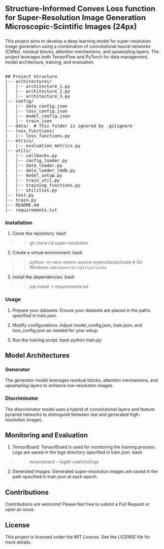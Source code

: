 <p style="font-size:24px;"><b>Structure-Informed Convex Loss function for Super-Resolution Image Generation Microscopic-Scintific Images (24px)</b></p>

This project aims to develop a deep learning model for super-resolution image generation using a combination of convolutional neural networks (CNNs), residual blocks, attention mechanisms, and upsampling layers. The project leverages both TensorFlow and PyTorch for data management, model architecture, training, and evaluation.
<pre> 
## Project Structure
|-- architectures/
|   |-- architecture_1.py
|   |-- architecture_2.py
|   |-- architecture_3.py
|-- config/
|   |-- data_config.json
|   |-- loss_config.json
|   |-- model_config.json
|   |-- train.json
|-- data/  # This folder is ignored by .gitignore
|-- loss_functions/
|   |-- loss_functions.py
|-- mtrics/
|   |-- evaluation_metrics.py
|-- utils/
|   |-- callbacks.py
|   |-- config_loader.py
|   |-- data_loader.py
|   |-- data_loader_lmdb.py
|   |-- model_setup.py
|   |-- train_util.py
|   |-- training_functions.py
|   |-- utilities.py
|-- test.py
|-- train.py
|-- README.md
|-- requirements.txt </pre>

### Installation
1. Clone the repository:
bash
>> git clone 
>> cd super-resolution
2. Create a virtual environment:
bash
>> python -m venv myenv
>> source myenv/bin/activate  # On Windows use `myenv\Scripts\activate`
3. Install the dependencies:
bash
>> pip install -r requirements.txt

### Usage
1. Prepare your datasets:
Ensure your datasets are placed in the paths specified in train.json.

2. Modify configurations:
Adjust model_config.json, train.json, and loss_config.json as needed for your setup.

3. Run the training script:
bash
python train.py

## Model Architectures
### Generator
The generator model leverages residual blocks, attention mechanisms, and upsampling layers to enhance low-resolution images.
### Discriminator
The discriminator model uses a hybrid of convolutional layers and feature pyramid networks to distinguish between real and generated high-resolution images.

## Monitoring and Evaluation
1. TensorBoard:
TensorBoard is used for monitoring the training process. Logs are saved in the logs directory specified in train.json.
bash
>> tensorboard --logdir=path/to/logs
2. Generated Images:
Generated super-resolution images are saved in the path specified in train.json at each epoch.

## Contributions
Contributions are welcome! Please feel free to submit a Pull Request or open an issue.

## License
This project is licensed under the MIT License. See the LICENSE file for more details.

